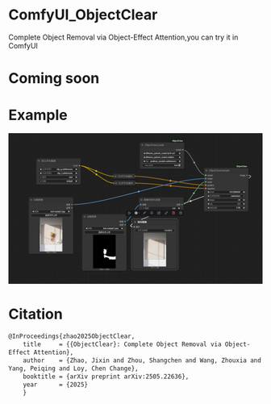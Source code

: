 # ComfyUI_ObjectClear
Complete Object Removal via Object-Effect Attention,you can try it in ComfyUI


# Coming soon



# Example
![](https://github.com/smthemex/ComfyUI_ObjectClear/blob/main/example.png)


#  Citation
```
@InProceedings{zhao2025ObjectClear,
    title     = {{ObjectClear}: Complete Object Removal via Object-Effect Attention},
    author    = {Zhao, Jixin and Zhou, Shangchen and Wang, Zhouxia and Yang, Peiqing and Loy, Chen Change},
    booktitle = {arXiv preprint arXiv:2505.22636},
    year      = {2025}
    }
```
